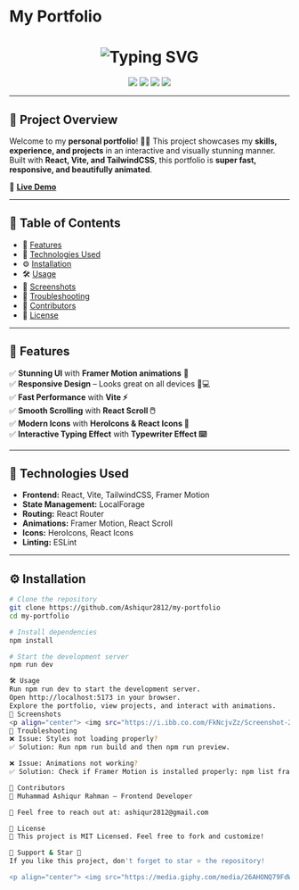# My Portfolio

<!-- Animated README -->
<h1 align="center">
  <img src="https://readme-typing-svg.herokuapp.com?font=Fira+Code&weight=600&size=30&pause=1000&color=F7931A&center=true&vCenter=true&width=450&lines=🚀+My+Awesome+Portfolio+🚀;Crafted+with+React+%26+Vite;TailwindCSS+💖+Framer+Motion+🔥" alt="Typing SVG">
</h1>

<p align="center">
  <img src="https://img.shields.io/badge/React-19.0.0-blue?style=for-the-badge&logo=react&logoColor=white">
  <img src="https://img.shields.io/badge/Vite-6.1.0-purple?style=for-the-badge&logo=vite&logoColor=white">
  <img src="https://img.shields.io/badge/TailwindCSS-3.4.17-blue?style=for-the-badge&logo=tailwind-css&logoColor=white">
  <img src="https://img.shields.io/badge/Framer_Motion-🔥-red?style=for-the-badge&logo=framer&logoColor=white">
</p>

---

## **🚀 Project Overview**
Welcome to my **personal portfolio**! 🎨✨ This project showcases my **skills, experience, and projects** in an interactive and visually stunning manner.  
Built with **React, Vite, and TailwindCSS**, this portfolio is **super fast, responsive, and beautifully animated**.  

🔗 **[Live Demo](https://your-portfolio-link.com/)**  

---

## **📜 Table of Contents**
- 🎯 [Features](#-features)
- 🚀 [Technologies Used](#-technologies-used)
- ⚙️ [Installation](#️-installation)
- 🛠️ [Usage](#-usage)
- 📸 [Screenshots](#-screenshots)
- 🐞 [Troubleshooting](#-troubleshooting)
- 👥 [Contributors](#-contributors)
- 📜 [License](#-license)

---

## **🎯 Features**
✅ **Stunning UI** with **Framer Motion animations** 🎥  
✅ **Responsive Design** – Looks great on all devices 📱💻  
✅ **Fast Performance** with **Vite ⚡**  
✅ **Smooth Scrolling** with **React Scroll 🖱️**  
✅ **Modern Icons** with **HeroIcons & React Icons 🎨**  
✅ **Interactive Typing Effect** with **Typewriter Effect ⌨️**  

---

## **🚀 Technologies Used**
- **Frontend:** React, Vite, TailwindCSS, Framer Motion  
- **State Management:** LocalForage  
- **Routing:** React Router  
- **Animations:** Framer Motion, React Scroll  
- **Icons:** HeroIcons, React Icons  
- **Linting:** ESLint  

---

## **⚙️ Installation**
```sh
# Clone the repository
git clone https://github.com/Ashiqur2812/my-portfolio
cd my-portfolio

# Install dependencies
npm install

# Start the development server
npm run dev

🛠️ Usage
Run npm run dev to start the development server.
Open http://localhost:5173 in your browser.
Explore the portfolio, view projects, and interact with animations.
📸 Screenshots
<p align="center"> <img src="https://i.ibb.co.com/FkNcjvZz/Screenshot-2025-03-02-224938.png" width="70%" alt="Portfolio Screenshot"> <img src="https://via.placeholder.com/800x400?text=Portfolio+Screenshot+2" width="70%" alt="Portfolio Screenshot"> </p>
🐞 Troubleshooting
❌ Issue: Styles not loading properly?
✅ Solution: Run npm run build and then npm run preview.

❌ Issue: Animations not working?
✅ Solution: Check if Framer Motion is installed properly: npm list framer-motion.

👥 Contributors
👤 Muhammad Ashiqur Rahman – Frontend Developer

📧 Feel free to reach out at: ashiqur2812@gmail.com

📜 License
📝 This project is MIT Licensed. Feel free to fork and customize!

💖 Support & Star 🌟
If you like this project, don't forget to star ⭐ the repository!

<p align="center"> <img src="https://media.giphy.com/media/26AHONQ79FdWZhAI0/giphy.gif" width="200"> </p> ```
